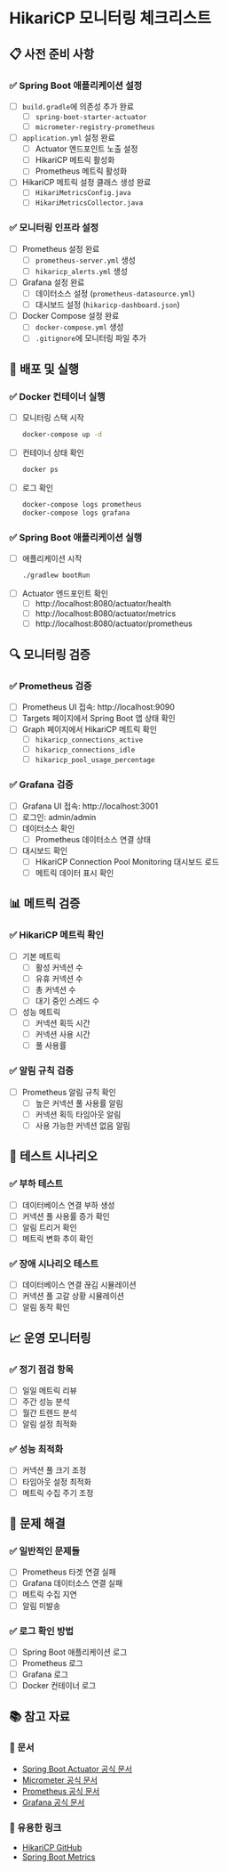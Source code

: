 # HikariCP 모니터링 체크리스트

## 📋 사전 준비 사항

### ✅ Spring Boot 애플리케이션 설정
- [ ] `build.gradle`에 의존성 추가 완료
  - [ ] `spring-boot-starter-actuator`
  - [ ] `micrometer-registry-prometheus`
- [ ] `application.yml` 설정 완료
  - [ ] Actuator 엔드포인트 노출 설정
  - [ ] HikariCP 메트릭 활성화
  - [ ] Prometheus 메트릭 활성화
- [ ] HikariCP 메트릭 설정 클래스 생성 완료
  - [ ] `HikariMetricsConfig.java`
  - [ ] `HikariMetricsCollector.java`

### ✅ 모니터링 인프라 설정
- [ ] Prometheus 설정 완료
  - [ ] `prometheus-server.yml` 생성
  - [ ] `hikaricp_alerts.yml` 생성
- [ ] Grafana 설정 완료
  - [ ] 데이터소스 설정 (`prometheus-datasource.yml`)
  - [ ] 대시보드 설정 (`hikaricp-dashboard.json`)
- [ ] Docker Compose 설정 완료
  - [ ] `docker-compose.yml` 생성
  - [ ] `.gitignore`에 모니터링 파일 추가

## 🚀 배포 및 실행

### ✅ Docker 컨테이너 실행
- [ ] 모니터링 스택 시작
  ```bash
  docker-compose up -d
  ```
- [ ] 컨테이너 상태 확인
  ```bash
  docker ps
  ```
- [ ] 로그 확인
  ```bash
  docker-compose logs prometheus
  docker-compose logs grafana
  ```

### ✅ Spring Boot 애플리케이션 실행
- [ ] 애플리케이션 시작
  ```bash
  ./gradlew bootRun
  ```
- [ ] Actuator 엔드포인트 확인
  - [ ] http://localhost:8080/actuator/health
  - [ ] http://localhost:8080/actuator/metrics
  - [ ] http://localhost:8080/actuator/prometheus

## 🔍 모니터링 검증

### ✅ Prometheus 검증
- [ ] Prometheus UI 접속: http://localhost:9090
- [ ] Targets 페이지에서 Spring Boot 앱 상태 확인
- [ ] Graph 페이지에서 HikariCP 메트릭 확인
  - [ ] `hikaricp_connections_active`
  - [ ] `hikaricp_connections_idle`
  - [ ] `hikaricp_pool_usage_percentage`

### ✅ Grafana 검증
- [ ] Grafana UI 접속: http://localhost:3001
- [ ] 로그인: admin/admin
- [ ] 데이터소스 확인
  - [ ] Prometheus 데이터소스 연결 상태
- [ ] 대시보드 확인
  - [ ] HikariCP Connection Pool Monitoring 대시보드 로드
  - [ ] 메트릭 데이터 표시 확인

## 📊 메트릭 검증

### ✅ HikariCP 메트릭 확인
- [ ] 기본 메트릭
  - [ ] 활성 커넥션 수
  - [ ] 유휴 커넥션 수
  - [ ] 총 커넥션 수
  - [ ] 대기 중인 스레드 수
- [ ] 성능 메트릭
  - [ ] 커넥션 획득 시간
  - [ ] 커넥션 사용 시간
  - [ ] 풀 사용률

### ✅ 알림 규칙 검증
- [ ] Prometheus 알림 규칙 확인
  - [ ] 높은 커넥션 풀 사용률 알림
  - [ ] 커넥션 획득 타임아웃 알림
  - [ ] 사용 가능한 커넥션 없음 알림

## 🧪 테스트 시나리오

### ✅ 부하 테스트
- [ ] 데이터베이스 연결 부하 생성
- [ ] 커넥션 풀 사용률 증가 확인
- [ ] 알림 트리거 확인
- [ ] 메트릭 변화 추이 확인

### ✅ 장애 시나리오 테스트
- [ ] 데이터베이스 연결 끊김 시뮬레이션
- [ ] 커넥션 풀 고갈 상황 시뮬레이션
- [ ] 알림 동작 확인

## 📈 운영 모니터링

### ✅ 정기 점검 항목
- [ ] 일일 메트릭 리뷰
- [ ] 주간 성능 분석
- [ ] 월간 트렌드 분석
- [ ] 알림 설정 최적화

### ✅ 성능 최적화
- [ ] 커넥션 풀 크기 조정
- [ ] 타임아웃 설정 최적화
- [ ] 메트릭 수집 주기 조정

## 🔧 문제 해결

### ✅ 일반적인 문제들
- [ ] Prometheus 타겟 연결 실패
- [ ] Grafana 데이터소스 연결 실패
- [ ] 메트릭 수집 지연
- [ ] 알림 미발송

### ✅ 로그 확인 방법
- [ ] Spring Boot 애플리케이션 로그
- [ ] Prometheus 로그
- [ ] Grafana 로그
- [ ] Docker 컨테이너 로그

## 📚 참고 자료

### 📖 문서
- [Spring Boot Actuator 공식 문서](https://docs.spring.io/spring-boot/docs/current/reference/html/actuator.html)
- [Micrometer 공식 문서](https://micrometer.io/docs)
- [Prometheus 공식 문서](https://prometheus.io/docs/)
- [Grafana 공식 문서](https://grafana.com/docs/)

### 🔗 유용한 링크
- [HikariCP GitHub](https://github.com/brettwooldridge/HikariCP)
- [Spring Boot Metrics](https://docs.spring.io/spring-boot/docs/current/reference/html/actuator.html#actuator.metrics) 